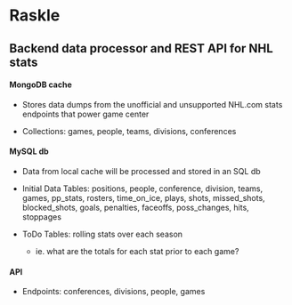 # Raskle

## Backend data processor and REST API for NHL stats

#### MongoDB cache

 * Stores data dumps from the unofficial and unsupported NHL.com stats 
 endpoints that power game center
 
 * Collections: games, people, teams, divisions, conferences

#### MySQL db
  
  * Data from local cache will be processed and stored in an SQL db
  
  * Initial Data Tables: positions, people, conference, division, teams, games, 
  pp_stats, rosters, time_on_ice, plays, shots, missed_shots, 
  blocked_shots, goals, penalties, faceoffs, poss_changes, hits, 
  stoppages
  
  * ToDo Tables: rolling stats over each season
    * ie. what are the totals for each stat prior to each game?
  
#### API

  * Endpoints: conferences, divisions, people, games